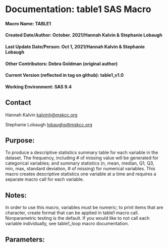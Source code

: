 # Documentation: table1 SAS Macro
#### Macro Name: TABLE1 
#### Created Date/Author: October. 2021/Hannah Kalvin & Stephanie Lobaugh 
#### Last Update Date/Person: Oct 1, 2021/Hannah Kalvin & Stephanie Lobaugh 
#### Other Contributors: Debra Goldman (original author)
#### Current Version (reflected in tag on github): table1_v1.0
#### Working Environment: SAS 9.4 


## Contact 
Hannah Kalvin kalvinh@mskcc.org 


Stephanie Lobaugh lobaughs@mskcc.org 


## Purpose: 
To produce a descriptive statistics summary table for each variable in the dataset. The frequency, including # of missing value will be generated for categorical variables; and summary statistics (n, mean, median, Q1, Q3, min, max, standard deviation, # of missing) for numerical variables.  This macro creates descriptive statistics one variable at a time and requires a separate macro call for each variable.


## Notes: 
In order to use this macro, variables must be numeric; to print items that are character, create format that can be applied in table1 macro call. Nonparametric testing is the default. If you would like to not call each variable individually, see table1_loop macro documentation.


## Parameters:
